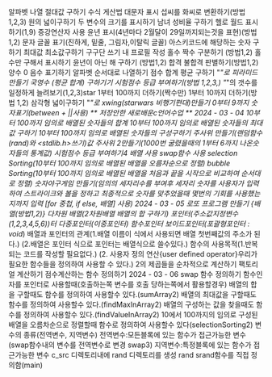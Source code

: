알파벳 나열
절대값 구하기
수식 게산법
대문자 표시
섭씨를 화씨로 변환하기(방법1,2,3)
원의 넓이구하기
두 변수의 크기를 표시하기
남녀 성비율 구하기
헬로 월드 표시하기(1,9)
증강연산자 사용
윤년 표시(4년마다 2월달이 29일까지되는것을 표현)(방법1,2)
문자 글꼴 표기(진하게, 밑줄, 그림자,이탈릭 글꼴)
아스키코드에 해당하는 숫자 구하기
최대값 최소값구하기
구구단 쓰기
내 프로필 작성
홀수 짝수 구분하기 (방법1,2)
홀수만 구해서 표시하기
윤년이 아닌 해 구하기 (방법1,2)
합격 불합격 판별하기(방법1,2)
양수 0 음수 표기하기
알파벳 순서대로 나열하기
점수 합계 평균 구하기
"*"로 피라미드만들기
국영수 (평균 합계) 구하기기
시험점수 등급 부여하기(방법 1,2,3,)
"*"의 갯수를 일정하게 늘려보기(1,2,3)star
1부터 100까지 더하기(짝수만)
1부터 10까지 더하기(방법 1,2)
삼각형 넓이구하기
"*"로 xwing(starwars 비행기편대)만들기
0부터 9까지 숫자표기(between +  ||사용)
                        ** 저장안한 새로배운c언어수업 **
                                 2024 - 03 - 04
10부터 100까지 임의로 배열된 숫자들의 합계
10부터 100까지 임의로 배열된 숫자들의 최대값 구하기
10부터 100까지 임의로 배열된 숫자들의 구성구하기
주사위 만들기(랜덤함수(rand)와 <stdlib.h>쓰기)값
주사위 2만들기(1000번 굴렸을때의 1부터 6까지 나온숫자들의 통계값)
시험점수 등급 부여하기4 배열 사용
swap함수 사용
selection Sorting(10부터 100까지 임의로 배열된 배열을 오름차순으로 정렬)
bubble Sorting(10부터 100까지 임의로 배열된 배열을 처음과 끝을 시작으로 비교하여 순서대로 정렬)
숫자야구게임 만들기(임의의 세자리수를 부여후 세자리 숫자를 사용자가 입력하여 스트라이크와 볼을 정하고 최종적으로 숫자를 맞추었을때 몇번의 기회를 사용했는지까지 입력 [for 중첩, if else, 배열] 사용)
                                 2024 - 03 - 05
로또 프로그램 만들기 {배열(방법1,2)}
다차원 배열(2차원배열 배열의 합 구하기)
포인터(주소값지정변수(1,2,3,4,5,6))터
다중포인터(이중포인터)
함수포인터
보이드포인터(포괄형포인터 : void*)
배열과 포인터의 관계(1.배열 이름이 식에서 사용되면 배열 첫번째값의 주소가 된다.)
(2.배열은 포인터 식으로 포인터는 배열식으로 쓸수있다.)
함수의 사용목적(1.반복되는 코드를 작성할 필요없다.)
(2. 사용자 정의 연산{user defined operator}우리가 필요한 함수들을 정의하여 사용할 수 있다.)
2의 제곱들을 순차적으로 계산하기
팩토리얼 계산하기
점수계산하는 함수 정의하기
                                 2024 - 03 - 06
 swap 함수 정의하기
 함수인자를 포인터로 사용할때(호출하는쪽 변수를 호출 당하는쪽에서 활용할경우)
 배열의 합을 구할때도 함수를 정의하여 사용할수 있다.(sumArray2)
 배열의 최대값을 구할때도 함수를 정의하여 사용할수 있다.(findMaxInArray2)
 배열의 구성하는 값을 찾을때도 함수를 정의하여 사용할수 있다.(findValueInArray2)
 10에서 100까지의 임의로 구성된 배열을 오름차순으로 정렬할때 함수로 정의하여 사용할수 있다(selectionSorting2)
 변수의 종류(전역변수, 지역변수)
 전역변수:모든블록에 있는 함수가 접근가능한 변수(swap함수내의 변수를 전역변수로 변경 swap3)
 지역변수:특정블록에 있는 함수가 접근가능한 변수
 c_src 디렉토리내에 rand 디렉토리를 생성
 rand srand함수를 직접 정의함(main)
